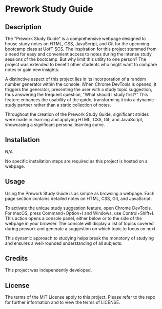 # Prework Study Guide

## Description

The "Prework Study Guide" is a comprehensive webpage designed to house study notes on HTML, CSS, JavaScript, and Git for the upcoming bootcamp class at UofT SCS. The inspiration for this project stemmed from a need for easy and convenient access to notes during the intense study sessions of the bootcamp. But why limit this utility to one person? The project was extended to benefit other students who might want to compare notes or gain new insights.

A distinctive aspect of this project lies in its incorporation of a random number generator within the console. When Chrome DevTools is opened, it triggers the generator, presenting the user with a study topic suggestion, thus answering the frequent question, "What should I study first?" This feature enhances the usability of the guide, transforming it into a dynamic study partner rather than a static collection of notes.

Throughout the creation of the Prework Study Guide, significant strides were made in learning and applying HTML, CSS, Git, and JavaScript, showcasing a significant personal learning curve.

## Installation

N/A

No specific installation steps are required as this project is hosted on a webpage.

## Usage

Using the Prework Study Guide is as simple as browsing a webpage. Each page section contains detailed notes on HTML, CSS, Git, and JavaScript.

To activate the unique study suggestion feature, open Chrome DevTools. For macOS, press Command+Option+I and Windows, use Control+Shift+I. This action opens a console panel, either below or to the side of the webpage in your browser. The console will display a list of topics covered during prework and generate a suggestion on which topic to focus on next.

This dynamic approach to studying helps break the monotony of studying and ensures a well-rounded understanding of all subjects.

## Credits

This project was independently developed.

## License

The terms of the MIT License apply to this project. Please refer to the repo for further information and to view the terms of LICENSE.